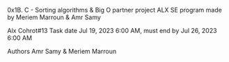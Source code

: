 0x1B. C - Sorting algorithms & Big O partner project ALX SE program made by Meriem Marroun & Amr Samy

Alx Cohrot#13
Task date Jul 19, 2023 6:00 AM, must end by Jul 26, 2023 6:00 AM

Authors
Amr Samy & Meriem Marroun
